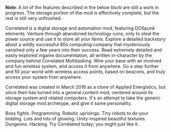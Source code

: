 **Note**: A lot of the features described in the below blurb are still a work
in progress. The storage portion of the mod is effectively complete, but the
rest is still very unfinished.

Correlated is a digital storage and automation mod, featuring DOSpunk elements.
Venture through abandoned technology ruins, only to steal the power source and
use it to store all your items. Explore a detailed backstory about a wildly
successful 80s computing company that mysteriously vanished only a few years
into their success. Read extremely detailed and easily explored ingame
documentation, all written in-character by the company behind Correlated
Multitasking. Wire your base with an involved and fun wireless system, and
access it from anywhere. Go a step further and fill your world with wireless
access points, based on beacons, and *truly* access your system from anywhere.

Correlated was created in March 2016 as a clone of Applied Energistics, but
since then has turned into a general content mod, centered around its storage
system and related computers. It's an attempt to take the generic digital
storage mod archetype, and give it some personality.

Boss fights. Programming. Robotic uprisings. Tiny robots to do your bidding.
Lots and lots of glowing. Unity-inspired beautiful textures. Dungeons. Hacking.
Try Correlated today; you might just like it.
